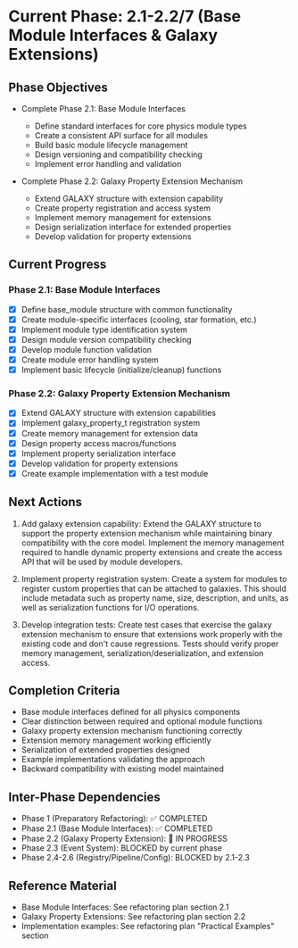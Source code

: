 <!-- Purpose: Current project phase context -->
<!-- Update Rules:
- 500-word limit! 
- Include: 
  • Phase objectives
  • Current progress as a checklist (keep short)
  • Next actions (more detail - 2-3 sentences)
  • Completion criteria 
  • Inter-phase dependencies
- At major phase completion archive as phase-[X].md and refresh for next phase
-->

# Current Phase: 2.1-2.2/7 (Base Module Interfaces & Galaxy Extensions)

## Phase Objectives
- Complete Phase 2.1: Base Module Interfaces
  - Define standard interfaces for core physics module types
  - Create a consistent API surface for all modules
  - Build basic module lifecycle management
  - Design versioning and compatibility checking
  - Implement error handling and validation

- Complete Phase 2.2: Galaxy Property Extension Mechanism
  - Extend GALAXY structure with extension capability
  - Create property registration and access system
  - Implement memory management for extensions
  - Design serialization interface for extended properties
  - Develop validation for property extensions

## Current Progress

### Phase 2.1: Base Module Interfaces
- [x] Define base_module structure with common functionality
- [x] Create module-specific interfaces (cooling, star formation, etc.)
- [x] Implement module type identification system
- [x] Design module version compatibility checking
- [x] Develop module function validation
- [x] Create module error handling system
- [x] Implement basic lifecycle (initialize/cleanup) functions

### Phase 2.2: Galaxy Property Extension Mechanism
- [x] Extend GALAXY structure with extension capabilities
- [x] Implement galaxy_property_t registration system
- [x] Create memory management for extension data
- [x] Design property access macros/functions
- [x] Implement property serialization interface
- [x] Develop validation for property extensions
- [x] Create example implementation with a test module

## Next Actions
1. Add galaxy extension capability: Extend the GALAXY structure to support the property extension mechanism while maintaining binary compatibility with the core model. Implement the memory management required to handle dynamic property extensions and create the access API that will be used by module developers.

2. Implement property registration system: Create a system for modules to register custom properties that can be attached to galaxies. This should include metadata such as property name, size, description, and units, as well as serialization functions for I/O operations.

3. Develop integration tests: Create test cases that exercise the galaxy extension mechanism to ensure that extensions work properly with the existing code and don't cause regressions. Tests should verify proper memory management, serialization/deserialization, and extension access.

## Completion Criteria
- Base module interfaces defined for all physics components
- Clear distinction between required and optional module functions
- Galaxy property extension mechanism functioning correctly
- Extension memory management working efficiently
- Serialization of extended properties designed
- Example implementations validating the approach
- Backward compatibility with existing model maintained

## Inter-Phase Dependencies
- Phase 1 (Preparatory Refactoring): ✅ COMPLETED
- Phase 2.1 (Base Module Interfaces): ✅ COMPLETED
- Phase 2.2 (Galaxy Property Extension): 🔄 IN PROGRESS
- Phase 2.3 (Event System): BLOCKED by current phase
- Phase 2.4-2.6 (Registry/Pipeline/Config): BLOCKED by 2.1-2.3

## Reference Material
- Base Module Interfaces: See refactoring plan section 2.1
- Galaxy Property Extensions: See refactoring plan section 2.2
- Implementation examples: See refactoring plan "Practical Examples" section